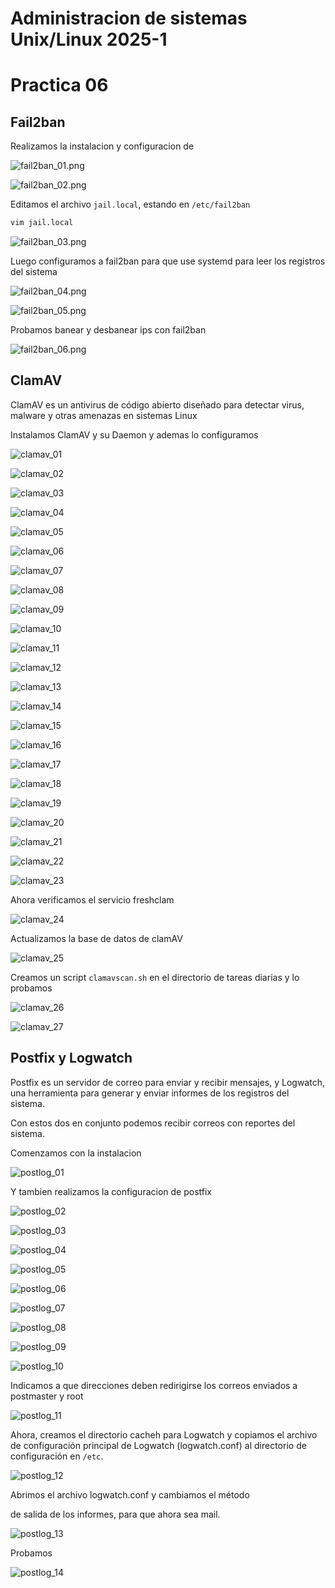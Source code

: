 # Administracion de sistemas Unix/Linux 2025-1
# Practica 06

## Fail2ban

Realizamos la instalacion y configuracion de 

![fail2ban_01.png](img/fail2ban_01.png)

![fail2ban_02.png](img/fail2ban_02.png)

Editamos el archivo `jail.local`, estando en 
`/etc/fail2ban`

```bash
vim jail.local
```


![fail2ban_03.png](img/fail2ban_03.png)


Luego configuramos a fail2ban para que use
systemd para leer los registros del sistema 


![fail2ban_04.png](img/fail2ban_04.png)

![fail2ban_05.png](img/fail2ban_05.png)

Probamos banear y desbanear ips con fail2ban

![fail2ban_06.png](img/fail2ban_06.png)

## ClamAV
ClamAV es un antivirus de código abierto diseñado para detectar
virus, malware y otras amenazas en sistemas Linux

Instalamos ClamAV y su Daemon y ademas 
lo configuramos

![clamav_01](img/clamav_01.png)

![clamav_02](img/clamav_02.png)

![clamav_03](img/clamav_03.png)

![clamav_04](img/clamav_04.png)

![clamav_05](img/clamav_05.png)

![clamav_06](img/clamav_06.png)

![clamav_07](img/clamav_07.png)

![clamav_08](img/clamav_08.png)

![clamav_09](img/clamav_09.png)

![clamav_10](img/clamav_10.png)

![clamav_11](img/clamav_11.png)

![clamav_12](img/clamav_12.png)

![clamav_13](img/clamav_13.png)

![clamav_14](img/clamav_14.png)

![clamav_15](img/clamav_15.png)

![clamav_16](img/clamav_16.png)

![clamav_17](img/clamav_17.png)

![clamav_18](img/clamav_18.png)

![clamav_19](img/clamav_19.png)

![clamav_20](img/clamav_20.png)

![clamav_21](img/clamav_21.png)

![clamav_22](img/clamav_22.png)

![clamav_23](img/clamav_23.png)

Ahora verificamos el servicio freshclam

![clamav_24](img/clamav_24.png)

Actualizamos la base de datos de clamAV

![clamav_25](img/clamav_25.png)

Creamos un script `clamavscan.sh` en el directorio de
tareas diarias y lo probamos

![clamav_26](img/clamav_26.png)

![clamav_27](img/clamav_27.png)

## Postfix y Logwatch 

Postfix es un servidor de correo para enviar y recibir mensajes, y
Logwatch, una herramienta para generar y enviar informes de los registros del sistema.

Con estos dos en conjunto podemos recibir correos con
reportes del sistema.

Comenzamos con la instalacion

![postlog_01](img/postlog_01.png)

Y tambien realizamos la configuracion de postfix

![postlog_02](img/postlog_02.png)

![postlog_03](img/postlog_03.png)

![postlog_04](img/postlog_04.png)

![postlog_05](img/postlog_05.png)

![postlog_06](img/postlog_06.png)

![postlog_07](img/postlog_07.png)

![postlog_08](img/postlog_08.png)

![postlog_09](img/postlog_09.png)

![postlog_10](img/postlog_10.png)

Indicamos  a que direcciones deben
redirigirse los correos enviados a postmaster y root

![postlog_11](img/postlog_11.png)

Ahora, creamos el directorio cacheh para Logwatch y copiamos el archivo de
configuración principal de Logwatch (logwatch.conf) al directorio de configuración en `/etc`.

![postlog_12](img/postlog_12.png)

Abrimos el archivo logwatch.conf y cambiamos el método

de salida de los informes, para que ahora sea mail.

![postlog_13](img/postlog_13.png)


Probamos

![postlog_14](img/postlog_14.png)

